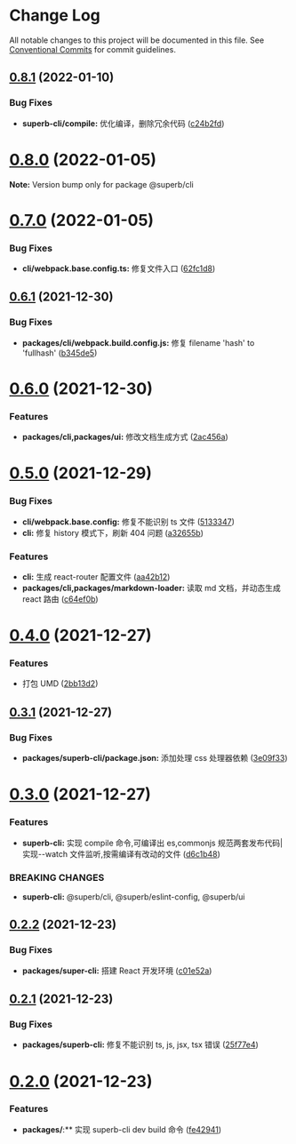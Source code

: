 # Change Log

All notable changes to this project will be documented in this file.
See [Conventional Commits](https://conventionalcommits.org) for commit guidelines.

## [0.8.1](https://github.com/yangruichao/superb/compare/v0.8.0...v0.8.1) (2022-01-10)

### Bug Fixes

- **superb-cli/compile:** 优化编译，删除冗余代码 ([c24b2fd](https://github.com/yangruichao/superb/commit/c24b2fd5ee0494ef03a1077e9786d0cab78d35d0))

# [0.8.0](https://github.com/yangruichao/superb/compare/v0.7.0...v0.8.0) (2022-01-05)

**Note:** Version bump only for package @superb/cli

# [0.7.0](https://github.com/yangruichao/superb/compare/v0.6.1...v0.7.0) (2022-01-05)

### Bug Fixes

- **cli/webpack.base.config.ts:** 修复文件入口 ([62fc1d8](https://github.com/yangruichao/superb/commit/62fc1d81ffc60db72a1d38a9e66770d56fcc19f0))

## [0.6.1](https://github.com/yangruichao/superb/compare/v0.6.0...v0.6.1) (2021-12-30)

### Bug Fixes

- **packages/cli/webpack.build.config.js:** 修复 filename 'hash' to 'fullhash' ([b345de5](https://github.com/yangruichao/superb/commit/b345de5a70eafbdf1af9df9b059bf95724c1ea34))

# [0.6.0](https://github.com/yangruichao/superb/compare/v0.5.0...v0.6.0) (2021-12-30)

### Features

- **packages/cli,packages/ui:** 修改文档生成方式 ([2ac456a](https://github.com/yangruichao/superb/commit/2ac456a33e10c93ab4aca7fd32bf818629532312))

# [0.5.0](https://github.com/yangruichao/superb/compare/v0.4.0...v0.5.0) (2021-12-29)

### Bug Fixes

- **cli/webpack.base.config:** 修复不能识别 ts 文件 ([5133347](https://github.com/yangruichao/superb/commit/5133347b854c6fe9496558a7c312569ec663ec49))
- **cli:** 修复 history 模式下，刷新 404 问题 ([a32655b](https://github.com/yangruichao/superb/commit/a32655b46b2fe4626fb3b9f33e1c0b70b75271f6))

### Features

- **cli:** 生成 react-router 配置文件 ([aa42b12](https://github.com/yangruichao/superb/commit/aa42b12433f4858fcaef3dce355d6c05bf8571fd))
- **packages/cli,packages/markdown-loader:** 读取 md 文档，并动态生成 react 路由 ([c64ef0b](https://github.com/yangruichao/superb/commit/c64ef0bb27725fea4e66094ab476d9f265fa7115))

# [0.4.0](https://github.com/yangruichao/superb/compare/v0.3.1...v0.4.0) (2021-12-27)

### Features

- 打包 UMD ([2bb13d2](https://github.com/yangruichao/superb/commit/2bb13d209c59d5c4ee1245704a337e6a8859c85d))

## [0.3.1](https://github.com/yangruichao/superb/compare/v0.3.0...v0.3.1) (2021-12-27)

### Bug Fixes

- **packages/superb-cli/package.json:** 添加处理 css 处理器依赖 ([3e09f33](https://github.com/yangruichao/superb/commit/3e09f33355a5d9741df96a8b593636895c4e995d))

# [0.3.0](https://github.com/yangruichao/superb/compare/v0.2.2...v0.3.0) (2021-12-27)

### Features

- **superb-cli:** 实现 compile 命令,可编译出 es,commonjs 规范两套发布代码|实现--watch 文件监听,按需编译有改动的文件 ([d6c1b48](https://github.com/yangruichao/superb/commit/d6c1b4871db1021eaeb0778ba38855aca32f57d1))

### BREAKING CHANGES

- **superb-cli:** @superb/cli, @superb/eslint-config, @superb/ui

## [0.2.2](https://github.com/yangruichao/superb/compare/v0.2.1...v0.2.2) (2021-12-23)

### Bug Fixes

- **packages/super-cli:** 搭建 React 开发环境 ([c01e52a](https://github.com/yangruichao/superb/commit/c01e52a6fd9692eb68841ccbf0b4c138b7ca0633))

## [0.2.1](https://github.com/yangruichao/superb/compare/v0.2.0...v0.2.1) (2021-12-23)

### Bug Fixes

- **packages/superb-cli:** 修复不能识别 ts, js, jsx, tsx 错误 ([25f77e4](https://github.com/yangruichao/superb/commit/25f77e41bda41f167a8db1c0c82d1cc4048d2aa2))

# [0.2.0](https://github.com/yangruichao/superb/compare/v0.1.1...v0.2.0) (2021-12-23)

### Features

- **packages/**:\*\* 实现 superb-cli dev build 命令 ([fe42941](https://github.com/yangruichao/superb/commit/fe42941bb355d9ec9acb61ec651aa3d4425c086c))
